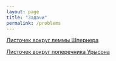 ```yaml
---
layout: page
title: "Задачи"
permalink: /problems
---
```


[Листочек вокруг леммы Шпернера]({{site.baseurl}}/problems/sperner_1.pdf)

[Листочек вокруг поперечника Урысона]({{site.baseurl}}/problems/urysohn_2.pdf)